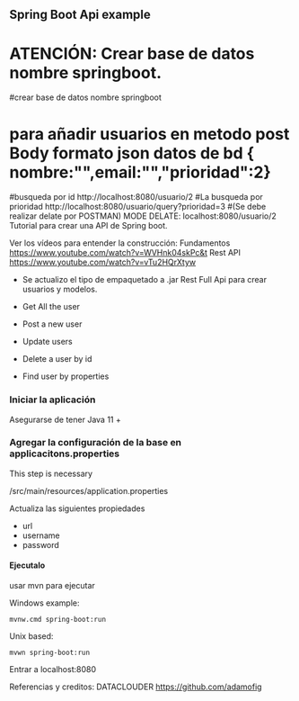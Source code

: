 ## Spring Boot Api example
# ATENCIÓN: Crear base de datos nombre springboot. 
#crear base de datos nombre springboot
# para añadir usuarios en metodo post Body  formato json datos de bd   { nombre:"",email:"","prioridad":2}
#busqueda por id http://localhost:8080/usuario/2
#La busqueda por prioridad http://localhost:8080/usuario/query?prioridad=3
#(Se debe realizar delate por POSTMAN)   MODE DELATE:  localhost:8080/usuario/2
Tutorial para crear una API de Spring boot.


Ver los vídeos para entender la construcción:
Fundamentos
https://www.youtube.com/watch?v=WVHnk04skPc&t
Rest  API 
https://www.youtube.com/watch?v=vTu2HQrXtyw
* Se actualizo el tipo de empaquetado a .jar
Rest Full Api para crear usuarios y modelos. 
 
* Get All the user
* Post a new user
* Update users
* Delete a user by id 
* Find user by properties 

### Iniciar la aplicación 
Asegurarse de tener
Java 11 + 

### Agregar la configuración de la base en applicacitons.properties 
This step is necessary

/src/main/resources/application.properties

Actualiza las siguientes propiedades 

* url 
* username 
* password

#### Ejecutalo
usar mvn para ejecutar

Windows example:

    mvnw.cmd spring-boot:run

Unix based:

    mvwn spring-boot:run 

Entrar a localhost:8080


Referencias y creditos:
DATACLOUDER
https://github.com/adamofig



